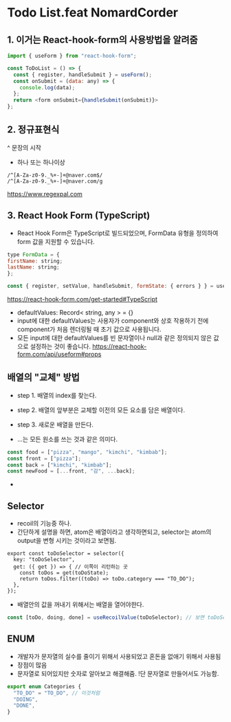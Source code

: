 # Todo List.feat NomardCorder

## 1. 이거는 React-hook-form의 사용방법을 알려줌

```js
import { useForm } from "react-hook-form";

const ToDoList = () => {
  const { register, handleSubmit } = useForm();
  const onSubmit = (data: any) => {
    console.log(data);
  };
  return <form onSubmit={handleSubmit(onSubmit)}>
};
```

## 2. 정규표현식

^ 문장의 시작

- 하나 또는 하나이상

```
/^[A-Za-z0-9._%+-]+@naver.com$/
/^[A-Za-z0-9._%+-]+@naver.com/g
```

https://www.regexpal.com

## 3. React Hook Form (TypeScript)

- React Hook Form은 TypeScript로 빌드되었으며, FormData 유형을 정의하여 form 값을 지원할 수 있습니다.

```js
type FormData = {
firstName: string;
lastName: string;
};

const { register, setValue, handleSubmit, formState: { errors } } = useForm< FormData >();
```

https://react-hook-form.com/get-started#TypeScript

- defaultValues: Record< string, any > = {}
- input에 대한 defaultValues는 사용자가 component와 상호 작용하기 전에 component가 처음 렌더링될 때 초기 값으로 사용됩니다.
- 모든 input에 대한 defaultValues를 빈 문자열이나 null과 같은 정의되지 않은 값으로 설정하는 것이 좋습니다.
  https://react-hook-form.com/api/useform#props

## 배열의 "교체" 방법

- step 1. 배열의 index를 찾는다.
- step 2. 배열의 앞부분은 교체할 이전의 모든 요소를 담은 배열이다.
- step 3. 새로운 배열을 만든다.

- ...는 모든 원소를 쓰는 것과 같은 의미다.

```js
const food = ["pizza", "mango", "kimchi", "kimbab"];
const front = ["pizza"];
const back = ["kimchi", "kimbab"];
const newFood = [...front, "감", ...back];
```

-

## Selector

- recoil의 기능중 하나.
- 간단하게 설명을 하면, atom은 배열이라고 생각하면되고, selector는 atom의 output을 변형 시키는 것이라고 보면됨.

```js
export const toDoSelector = selector({
  key: "toDoSelector",
  get: ({ get }) => { // 이쪽이 리턴하는 곳
    const toDos = get(toDoState);
    return toDos.filter((toDo) => toDo.category === "TO_DO");
  },
});
```

- 배열안의 값을 꺼내기 위해서는 배열을 열어야한다.

```js
const [toDo, doing, done] = useRecoilValue(toDoSelector); // 보면 toDoSelector가 2중 배열 즉 [[1], [2], [3]] 이런식으로 되어있어서 배열을 통해서 한번 열어준것.
```

## ENUM

- 개발자가 문자열의 실수를 줄이기 위해서 사용되었고 혼돈을 없애기 위해서 사용됨
- 장점이 많음
- 문자열로 되어있지만 숫자로 알아보고 해결해줌.
  !단 문자열로 만들어서도 가능함.

```js
export enum Categories {
  "TO_DO" = "TO_DO", // 이것처럼
  "DOING",
  "DONE",
}
```

